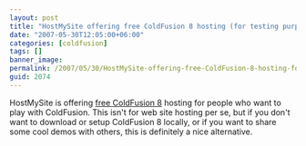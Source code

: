 ```yaml
---
layout: post
title: "HostMySite offering free ColdFusion 8 hosting (for testing purposes)"
date: "2007-05-30T12:05:00+06:00"
categories: [coldfusion]
tags: []
banner_image: 
permalink: /2007/05/30/HostMySite-offering-free-ColdFusion-8-hosting-for-testing-purposes
guid: 2074
---
```


HostMySite is offering <a href="http://www.hostmysite.com/CF8/">free ColdFusion 8</a> hosting for people who want to play with ColdFusion. This isn't for web site hosting per se, but if you don't want to download or setup ColdFusion 8 locally, or if you want to share some cool demos with others, this is definitely a nice alternative.